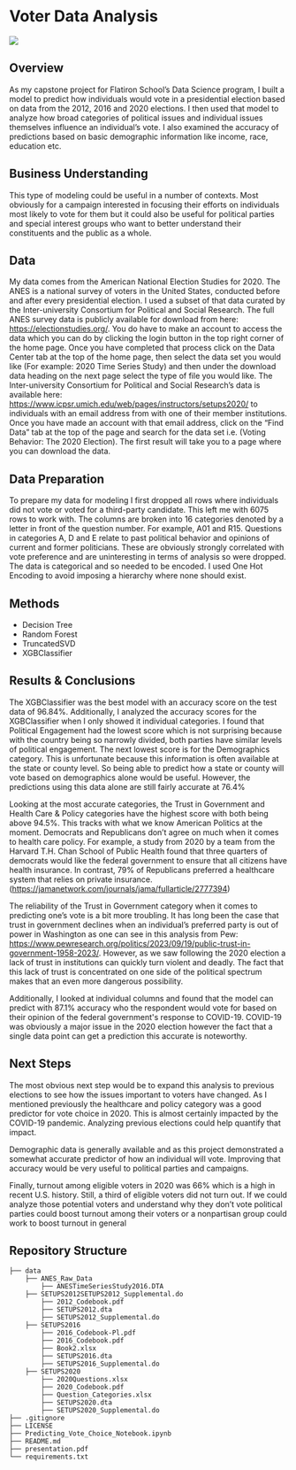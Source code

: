 # Voter Data Analysis
![](https://cdn.thefabricator.com/a/ballot-box-fabricator-navigates-unprecedented-demand-for-early-voting-1602917571.jpg?size=1000x1000)

## Overview
As my capstone project for Flatiron School’s Data Science program, I built a model to predict how individuals would vote in a presidential election based on data from the 2012, 2016 and 2020 elections. I then used that model to analyze how broad categories of political issues and individual issues themselves influence an individual’s vote. I also examined the accuracy of predictions based on basic demographic information like income, race, education etc.

## Business Understanding
This type of modeling could be useful in a number of contexts. Most obviously for a campaign interested in focusing their efforts on individuals most likely to vote for them but it could also be useful for political parties and special interest groups who want to better understand their constituents and the public as a whole.

## Data
My data comes from the American National Election Studies for 2020. The ANES is a national survey of voters in the United States, conducted before and after every presidential election. I used a subset of that data curated by the Inter-university Consortium for Political and Social Research. The full ANES survey data is publicly available for download from here: https://electionstudies.org/. You do have to make an account to access the data which you can do by clicking the login button in the top right corner of the home page. Once you have completed that process click on the Data Center tab at the top of the home page, then select the data set you would like (For example: 2020 Time Series Study) and then under the download data heading on the next page select the type of file you would like. The Inter-university Consortium for Political and Social Research’s data is available here: https://www.icpsr.umich.edu/web/pages/instructors/setups2020/ to individuals with an email address from with one of their member institutions. Once you have made an account with that email address, click on the “Find Data” tab at the top of the page and search for the data set i.e. (Voting Behavior: The 2020 Election). The first result will take you to a page where you can download the data.

## Data Preparation
To prepare my data for modeling I first dropped all rows where individuals did not vote or voted for a third-party candidate. This left me with 6075 rows to work with. The columns are broken into 16 categories denoted by a letter in front of the question number. For example, A01 and R15. Questions in categories A, D and E relate to past political behavior and opinions of current and former politicians. These are obviously strongly correlated with vote preference and are uninteresting in terms of analysis so were dropped. The data is categorical and so needed to be encoded. I used One Hot Encoding to avoid imposing a hierarchy where none should exist.

## Methods
- Decision Tree
- Random Forest
- TruncatedSVD
- XGBClassifier
## Results & Conclusions
The XGBClassifier was the best model with an accuracy score on the test data of 96.84%. Additionally, I analyzed the accuracy scores for the XGBClassifier when I only showed it individual categories. I found that Political Engagement had the lowest score which is not surprising because with the country being so narrowly divided, both parties have similar levels of political engagement. The next lowest score is for the Demographics category. This is unfortunate because this information is often available at the state or county level. So being able to predict how a state or county will vote based on demographics alone would be useful. However, the predictions using this data alone are still fairly accurate at 76.4%

Looking at the most accurate categories, the Trust in Government and Health Care & Policy categories have the highest score with both being above 94.5%. This tracks with what we know American Politics at the moment. Democrats and Republicans don’t agree on much when it comes to health care policy. For example, a study from 2020 by a team from the Harvard T.H. Chan School of Public Health found that three quarters of democrats would like the federal government to ensure that all citizens have health insurance. In contrast, 79% of Republicans preferred a healthcare system that relies on private insurance. (https://jamanetwork.com/journals/jama/fullarticle/2777394)

The reliability of the Trust in Government category when it comes to predicting one’s vote is a bit more troubling. It has long been the case that trust in government declines when an individual’s preferred party is out of power in Washington as one can see in this analysis from Pew: https://www.pewresearch.org/politics/2023/09/19/public-trust-in-government-1958-2023/. However, as we saw following the 2020 election a lack of trust in institutions can quickly turn violent and deadly. The fact that this lack of trust is concentrated on one side of the political spectrum makes that an even more dangerous possibility.

Additionally, I looked at individual columns and found that the model can predict with 87.1% accuracy who the respondent would vote for based on their opinion of the federal government's response to COVID-19. COVID-19 was obviously a major issue in the 2020 election however the fact that a single data point can get a prediction this accurate is noteworthy.

## Next Steps
The most obvious next step would be to expand this analysis to previous elections to see how the issues important to voters have changed. As I mentioned previously the healthcare and policy category was a good predictor for vote choice in 2020. This is almost certainly impacted by the COVID-19 pandemic. Analyzing previous elections could help quantify that impact.

Demographic data is generally available and as this project demonstrated a somewhat accurate predictor of how an individual will vote. Improving that accuracy would be very useful to political parties and campaigns.

Finally, turnout among eligible voters in 2020 was 66% which is a high in recent U.S. history. Still, a third of eligible voters did not turn out. If we could analyze those potential voters and understand why they don’t vote political parties could boost turnout among their voters or a nonpartisan group could work to boost turnout in general


## Repository Structure
```
├── data
    ├── ANES_Raw_Data
        ├── ANESTimeSeriesStudy2016.DTA
    ├── SETUPS2012SETUPS2012_Supplemental.do
        ├── 2012_Codebook.pdf
        ├── SETUPS2012.dta
        ├── SETUPS2012_Supplemental.do
    ├── SETUPS2016
        ├── 2016_Codebook-Pl.pdf
        ├── 2016_Codebook.pdf
        ├── Book2.xlsx
        ├── SETUPS2016.dta
        ├── SETUPS2016_Supplemental.do
    ├── SETUPS2020
        ├── 2020Questions.xlsx
        ├── 2020_Codebook.pdf
        ├── Question_Categories.xlsx
        ├── SETUPS2020.dta
        ├── SETUPS2020_Supplemental.do
├── .gitignore
├── LICENSE
├── Predicting_Vote_Choice_Notebook.ipynb
├── README.md
├── presentation.pdf
└── requirements.txt
```

